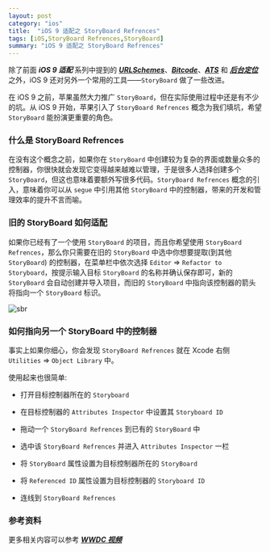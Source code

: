 ```yaml
---
layout: post
category: "ios"
title:  "iOS 9 适配之 StoryBoard Refrences"
tags: [iOS,StoryBoard Refrences,StoryBoard]
summary: "iOS 9 适配之 StoryBoard Refrences"
---
```

除了前面 ***iOS 9 适配*** 系列中提到的 [***URLSchemes***](http://www.meniny.cn/2015/09/18/23-08-00-iOS9_URLScheme/)、[***Bitcode***](http://www.meniny.cn/2015/09/18/23-07-00-iOS9_Bitcode/)、[***ATS***](http://www.meniny.cn/2015/09/18/23-06-00-iOS9_ATS/) 和 [***后台定位***](http://www.meniny.cn/2015/09/25/14-00-00-iOS9_Location/) 之外，iOS 9 还对另外一个常用的工具——`StoryBoard` 做了一些改进。

在 iOS 9 之前，苹果虽然大力推广 `StoryBoard`，但在实际使用过程中还是有不少的坑。从 iOS 9 开始，苹果引入了 `StoryBoard Refrences` 概念为我们填坑，希望 `StoryBoard` 能扮演更重要的角色。

### 什么是 StoryBoard Refrences

在没有这个概念之前，如果你在 `StoryBoard` 中创建较为复杂的界面或数量众多的控制器，你很快就会发现它变得越来越难以管理，于是很多人选择创建多个 `StoryBoard`，但这也意味着要额外写很多代码。`StoryBoard Refrences` 概念的引入，意味着你可以从 `segue` 中引用其他 `StoryBoard` 中的控制器，带来的开发和管理效率的提升不言而喻。

### 旧的 StoryBoard 如何适配

如果你已经有了一个使用 `StoryBoard` 的项目，而且你希望使用 `StoryBoard Refrences`，那么你只需要在旧的 `StoryBoard` 中选中你想要提取(到其他 `StoryBoard`) 的控制器，在菜单栏中依次选择 `Editor` => `Refactor to Storyboard`，按提示输入目标 `StoryBoard` 的名称并确认保存即可，新的 `StoryBoard` 会自动创建并导入项目，而旧的 `StoryBoard` 中指向该控制器的箭头将指向一个 `StoryBoard` 标识。

![sbr](http://cc.cocimg.com/api/uploads/20150916/1442385811578426.png)

### 如何指向另一个 StoryBoard 中的控制器

事实上如果你细心，你会发现 `StoryBoard Refrences` 就在 Xcode 右侧 `Utilities` => `Object Library` 中。

使用起来也很简单:

* 打开目标控制器所在的 `Storyboard` 

* 在目标控制器的 `Attributes Inspector` 中设置其 `Storyboard ID`  

* 拖动一个 `StoryBoard Refrences` 到已有的 `StoryBoard` 中  

* 选中该 `StoryBoard Refrences` 并进入 `Attributes Inspector` 一栏  

* 将 `StoryBoard` 属性设置为目标控制器所在的 `StoryBoard`

* 将 `Referenced ID` 属性设置为目标控制器的 `Storyboard ID`  

* 连线到 `StoryBoard Refrences`


### 参考资料

更多相关内容可以参考 [***WWDC 视频***](https://developer.apple.com/videos/wwdc/2015/?id=215)

